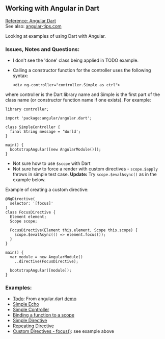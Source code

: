 ## Working with Angular in Dart ##
[Reference: Angular Dart](https://github.com/angular/angular.dart)  
See also: [angular-tips.com](http://angular-tips.com/ "angular tips")

Looking at examples of using Dart with Angular.

### Issues, Notes and Questions: ###

- I don't see the 'done' class being applied in TODO example.
- Calling a constructor function for the controller uses the following syntax:
    
    `<div ng-controller="controller.Simple as ctrl">`

where controller is the Dart library name and Simple is the first part of the class name (or constructor function name if one exists).  For example:

    library controller;
    
    import 'package:angular/angular.dart';
    
    class SimpleController {
      final String message = 'World';
    }
    
    main() {
      bootstrapAngular([new AngularModule()]);
    } 

- Not sure how to use `$scope` with Dart
- Not sure how to force a render with custom directives - `scope.$apply` throws in simple test case.  **Update:** Try `scope.$evalAsync()` as in the example below.

Example of creating a custom directive:

    @NgDirective(
      selector: '[focus]'
    )
    class FocusDirective {
      Element element;
      Scope scope;
    
      FocusDirective(Element this.element, Scope this.scope) {
        scope.$evalAsync(() => element.focus());
      }
    }
    
    main() {
      var module = new AngularModule()
        ..directive(FocusDirective);
    
      bootstrapAngular([module]);
    }



### Examples: ###

- [Todo](https://github.com/scribeGriff/angular_examples/tree/master/web/todo "Todo"): From angular.dart [demo](https://github.com/angular/angular.dart/tree/master/demo "angular dart demo")
- [Simple Echo](https://github.com/scribeGriff/angular_examples/tree/master/web/simple_echo "Simple Echo")
- [Simple Controller](https://github.com/scribeGriff/angular_examples/tree/master/web/simple_controller "Simple Controller")
- [Binding a function to a scope](https://github.com/scribeGriff/angular_examples/tree/master/web/bind_functions "bind function scope") 
- [Simple Directive](https://github.com/scribeGriff/angular_examples/tree/master/web/simple_directives "Simple Directives")
- [Repeating Directive](https://github.com/scribeGriff/angular_examples/tree/master/web/repeat_directives "Repeating Directives")
- [Custom Directives - focus()](https://github.com/scribeGriff/angular_examples/tree/master/web/focus_directive): see example above

